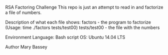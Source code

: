 RSA Factoring Challenge 
This repo is just an attempt to read in and factorize a file of numbers.

Description of what each file shows:
factors - the program to factorize (Usage: time ./factors tests/test00)
tests/test00 - the file with the numbers

Environment
Language: Bash script
OS: Ubuntu 14.04 LTS

Author
Mary Bassey
